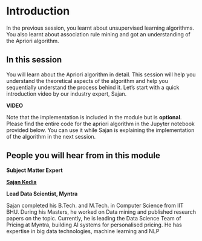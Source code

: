﻿# Introduction

In the previous session, you learnt about unsupervised learning algorithms. You also learnt about association rule mining and got an understanding of the Apriori algorithm.

## In this session

You will learn about the Apriori algorithm in detail. This session will help you understand the theoretical aspects of the algorithm and help you sequentially understand the process behind it. Let’s start with a quick introduction video by our industry expert, Sajan.

**VIDEO**

Note that the implementation is included in the module but is  **optional**. Please find the entire code for the apriori algorithm in the Jupyter notebook provided below. You can use it while Sajan is explaining the implementation of the algorithm in the next session.

## People you will hear from in this module

**Subject Matter Expert**

**[Sajan Kedia](http://in.linkedin.com/in/sajan-kedia-b06a6821?trk=people-guest_profile-result-card_result-card_full-click)**

**Lead Data Scientist, Myntra**

Sajan completed his B.Tech. and M.Tech. in Computer Science from IIT BHU. During his Masters, he worked on Data mining and published research papers on the topic. Currently, he is leading the Data Science Team of Pricing at Myntra, building AI systems for personalised pricing. He has expertise in big data technologies, machine learning and NLP
